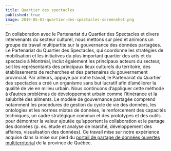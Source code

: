 ```yaml
---
title: Quartier des spectacles
published: true
image: 2019-05-03-quartier-des-spectacles-screenshot.png
---
```

En collaboration avec le Partenariat du Quartier des Spectacles et divers intervenants du secteur culturel, nous mettons sur pied et animons un groupe de travail multipartite sur la gouvernance des données partagées. Le Partenariat du Quartier des Spectacles, qui coordonne les stratégies de mobilisation et les initiatives du plus important quartier des arts et du spectacle à Montréal, inclut également les principaux acteurs du secteur, soit les représentants des principaux lieux culturels du territoire, des établissements de recherches et des partenaires du gouvernement provincial. Par ailleurs, appuyé par notre travail, le Partenariat du Quartier des spectacles a créé un organisme sans but lucratif afin d’améliorer la qualité de vie en milieu urbain. Nous continuons d’appliquer cette méthode à d’autres problèmes de développement urbain comme l’itinérance et la salubrité des aliments. Le modèle de gouvernance partagée comprend notamment les procédures de gestion du cycle de vie des données, les ontologies et les normes mixtes de données, le renforcement des capacités techniques, un cadre stratégique commun et des prototypes et des outils pour démontrer la valeur ajoutée qu’apportent la collaboration et le partage des données (p. ex. étude et analyse de marché, développement des affaires, visualisation des données). Ce travail mise sur notre expérience acquise dans la mise sur pied du <a href="https://www.donneesquebec.ca/fr/" target="_blank">portail de partage de données ouvertes multiterritorial</a> de la province de Québec.
